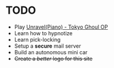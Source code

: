 TODO
====
 - Play [Unravel(Piano) - Tokyo Ghoul OP](http://www.youtube.com/watch?v=sEQf5lcnj_o)
 - Learn how to hypnotize
 - Learn pick-locking
 - Setup a **secure** mail server
 - Build an autonomous mini car
 - <strike>Create a *better* logo for this site</strike>
